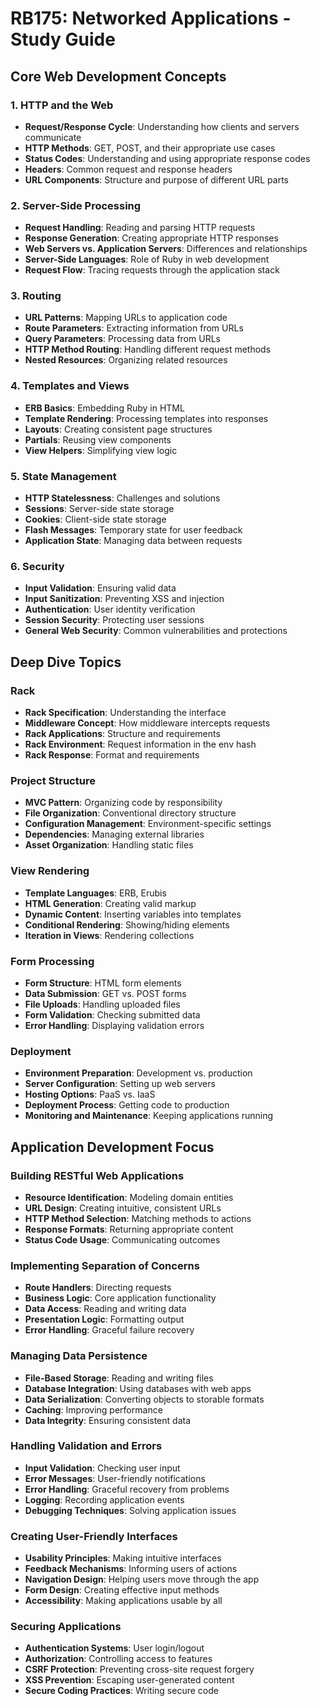 # RB175: Networked Applications - Study Guide

## Core Web Development Concepts

### 1. HTTP and the Web
- **Request/Response Cycle**: Understanding how clients and servers communicate
- **HTTP Methods**: GET, POST, and their appropriate use cases
- **Status Codes**: Understanding and using appropriate response codes
- **Headers**: Common request and response headers
- **URL Components**: Structure and purpose of different URL parts

### 2. Server-Side Processing
- **Request Handling**: Reading and parsing HTTP requests
- **Response Generation**: Creating appropriate HTTP responses
- **Web Servers vs. Application Servers**: Differences and relationships
- **Server-Side Languages**: Role of Ruby in web development
- **Request Flow**: Tracing requests through the application stack

### 3. Routing
- **URL Patterns**: Mapping URLs to application code
- **Route Parameters**: Extracting information from URLs
- **Query Parameters**: Processing data from URLs
- **HTTP Method Routing**: Handling different request methods
- **Nested Resources**: Organizing related resources

### 4. Templates and Views
- **ERB Basics**: Embedding Ruby in HTML
- **Template Rendering**: Processing templates into responses
- **Layouts**: Creating consistent page structures
- **Partials**: Reusing view components
- **View Helpers**: Simplifying view logic

### 5. State Management
- **HTTP Statelessness**: Challenges and solutions
- **Sessions**: Server-side state storage
- **Cookies**: Client-side state storage
- **Flash Messages**: Temporary state for user feedback
- **Application State**: Managing data between requests

### 6. Security
- **Input Validation**: Ensuring valid data
- **Input Sanitization**: Preventing XSS and injection
- **Authentication**: User identity verification
- **Session Security**: Protecting user sessions
- **General Web Security**: Common vulnerabilities and protections

## Deep Dive Topics

### Rack
- **Rack Specification**: Understanding the interface
- **Middleware Concept**: How middleware intercepts requests
- **Rack Applications**: Structure and requirements
- **Rack Environment**: Request information in the env hash
- **Rack Response**: Format and requirements

### Project Structure
- **MVC Pattern**: Organizing code by responsibility
- **File Organization**: Conventional directory structure
- **Configuration Management**: Environment-specific settings
- **Dependencies**: Managing external libraries
- **Asset Organization**: Handling static files

### View Rendering
- **Template Languages**: ERB, Erubis
- **HTML Generation**: Creating valid markup
- **Dynamic Content**: Inserting variables into templates
- **Conditional Rendering**: Showing/hiding elements
- **Iteration in Views**: Rendering collections

### Form Processing
- **Form Structure**: HTML form elements
- **Data Submission**: GET vs. POST forms
- **File Uploads**: Handling uploaded files
- **Form Validation**: Checking submitted data
- **Error Handling**: Displaying validation errors

### Deployment
- **Environment Preparation**: Development vs. production
- **Server Configuration**: Setting up web servers
- **Hosting Options**: PaaS vs. IaaS
- **Deployment Process**: Getting code to production
- **Monitoring and Maintenance**: Keeping applications running

## Application Development Focus

### Building RESTful Web Applications
- **Resource Identification**: Modeling domain entities
- **URL Design**: Creating intuitive, consistent URLs
- **HTTP Method Selection**: Matching methods to actions
- **Response Formats**: Returning appropriate content
- **Status Code Usage**: Communicating outcomes

### Implementing Separation of Concerns
- **Route Handlers**: Directing requests
- **Business Logic**: Core application functionality
- **Data Access**: Reading and writing data
- **Presentation Logic**: Formatting output
- **Error Handling**: Graceful failure recovery

### Managing Data Persistence
- **File-Based Storage**: Reading and writing files
- **Database Integration**: Using databases with web apps
- **Data Serialization**: Converting objects to storable formats
- **Caching**: Improving performance
- **Data Integrity**: Ensuring consistent data

### Handling Validation and Errors
- **Input Validation**: Checking user input
- **Error Messages**: User-friendly notifications
- **Error Handling**: Graceful recovery from problems
- **Logging**: Recording application events
- **Debugging Techniques**: Solving application issues

### Creating User-Friendly Interfaces
- **Usability Principles**: Making intuitive interfaces
- **Feedback Mechanisms**: Informing users of actions
- **Navigation Design**: Helping users move through the app
- **Form Design**: Creating effective input methods
- **Accessibility**: Making applications usable by all

### Securing Applications
- **Authentication Systems**: User login/logout
- **Authorization**: Controlling access to features
- **CSRF Protection**: Preventing cross-site request forgery
- **XSS Prevention**: Escaping user-generated content
- **Secure Coding Practices**: Writing secure code
